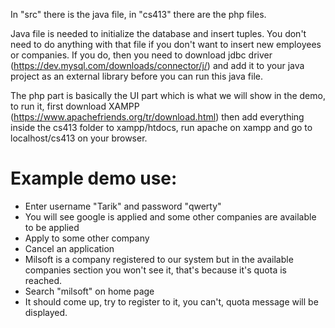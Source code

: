 In "src" there is the java file, in "cs413" there are the php files.

Java file is needed to initialize the database and insert tuples. You don't need to do anything with that file if you don't want to insert new employees or companies. If you do, then you need to download jdbc driver (https://dev.mysql.com/downloads/connector/j/) and add it to your java project as an external library before you can run this java file.

The php part is basically the UI part which is what we will show in the demo, to run it, first download XAMPP (https://www.apachefriends.org/tr/download.html) then add everything inside the cs413 folder to xampp/htdocs, run apache on xampp and go to localhost/cs413 on your browser.

# Example demo use:
- Enter username "Tarik" and password "qwerty"
- You will see google is applied and some other companies are available to be applied
- Apply to some other company
- Cancel an application
- Milsoft is a company registered to our system but in the available companies section you won't see it, that's because it's quota is reached.
- Search "milsoft" on home page
- It should come up, try to register to it, you can't, quota message will be displayed.
